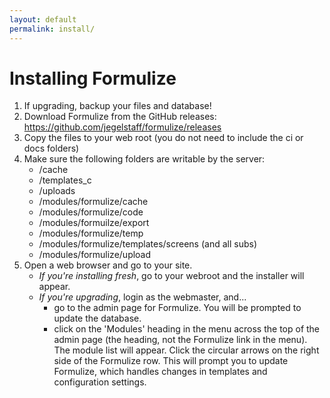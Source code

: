 ```yaml
---
layout: default
permalink: install/
---
```


# Installing Formulize

1. If upgrading, backup your files and database!
2. Download Formulize from the GitHub releases: https://github.com/jegelstaff/formulize/releases
3. Copy the files to your web root (you do not need to include the ci or docs folders)
4. Make sure the following folders are writable by the server:
   - /cache
   - /templates_c
   - /uploads
   - /modules/formulize/cache
   - /modules/formulize/code
   - /modules/formuilze/export
   - /modules/formulize/temp
   - /modules/formulize/templates/screens (and all subs)
   - /modules/formulize/upload
5. Open a web browser and go to your site.
   - _If you're installing fresh_, go to your webroot and the installer will appear.
   - _If you're upgrading_, login as the webmaster, and...
       - go to the admin page for Formulize. You will be prompted to update the database. 
       - click on the 'Modules' heading in the menu across the top of the admin page (the heading, not the Formulize link in the menu). The module list will appear. Click the circular arrows on the right side of the Formulize row. This will prompt you to update Formulize, which handles changes in templates and configuration settings.
